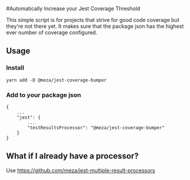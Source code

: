 #Automatically Increase your Jest Coverage Threshold

This simple script is for projects that strive for good code coverage but they're not there yet.
It makes sure that the package json has the highest ever number of coverage configured.

## Usage
### Install
`yarn add -D @meza/jest-coverage-bumper`

### Add to your package json
```
{
    ...
    "jest": {
        ...
        "testResultsProcessor": "@meza/jest-coverage-bumper"
    }
}
```

## What if I already have a processor?
Use https://github.com/meza/jest-multiple-result-processors
